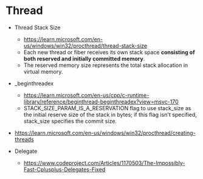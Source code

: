 # Thread

* Thread Stack Size
  * https://learn.microsoft.com/en-us/windows/win32/procthread/thread-stack-size
  * Each new thread or fiber receives its own stack space **consisting of both reserved and initially committed memory**.
  * The reserved memory size represents the total stack allocation in virtual memory.

* _beginthreadex 
  * https://learn.microsoft.com/en-us/cpp/c-runtime-library/reference/beginthread-beginthreadex?view=msvc-170
  * STACK_SIZE_PARAM_IS_A_RESERVATION flag to use stack_size as the initial reserve size of the stack in bytes; if this flag isn't specified, stack_size specifies the commit size.

* https://learn.microsoft.com/en-us/windows/win32/procthread/creating-threads

* Delegate
  * https://www.codeproject.com/Articles/1170503/The-Impossibly-Fast-Cplusplus-Delegates-Fixed



